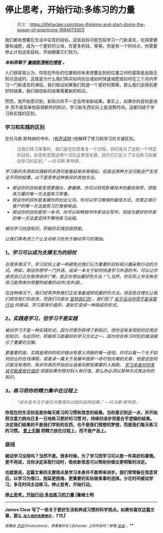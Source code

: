 # 停止思考，开始行动:多练习的力量

> 原文：<https://lifehacker.com/stop-thinking-and-start-doing-the-power-of-practicing-1694073303>

我们都有想要在生活中实现的目标。这些目标可能包括学习一门新语言，吃得更健康和减肥，成为一个更好的父母，存更多的钱，等等。但是有一个时间点，你需要停止计划这些目标，开始朝着它们努力。



***本帖原载于*** [***詹姆斯清晰的博客***](http://jamesclear.com/learning-vs-practicing) ***。***

人们很容易认为，你现在所处的位置和你未来想要达到的位置之间的差距是由缺乏知识造成的。这就是为什么我们购买如何创业或如何快速减肥或如何在三个月内学习一门新语言的课程。我们假设如果我们知道一个更好的策略，那么我们会得到更好的结果。我们相信新的结果需要新的知识。

然而，我开始意识到，新知识并不一定会带来新结果。事实上，如果你的目标是进步 而不是简单地获得额外的知识，学习新东西实际上是浪费时间。这都归结于学习和实践的区别。

### **学习和实践的区别**

在托马斯·斯特纳的书中，([有声读物](http://jamesclear.com/audiobook/the-practicing-mind) )他解释了练习和学习的关键区别。

> 当我们练习某事时，我们是在刻意重复一个过程，目的是为了达到一个特定的目标。刻意和意图这两个词在这里很关键，因为它们定义了主动练习和被动学习的区别。”
> *—托马斯·斯特恩，*[](http://jamesclear.com/book/the-practicing-mind)

*学习新的东西和实践新的东西可能看起来非常相似，但是这两种方法可能会产生完全不同的结果。以下是思考这种差异的其他方法。*

*   *假设你的目标是变得更强壮、更健康。你可以研究卧推技术的最佳指导，但锻炼力量的唯一方法是练习举重。*
*   *假设你的目标是发展你的创业公司。你可以学习推销的最佳方式，但真正吸引客户的唯一方法是练习打推销电话。*
*   *假设你的目标是写一本书。你可以和畅销书作家谈论写作，但成为更好的作家的唯一方法是坚持不懈地练习出版。*

*被动学习创造知识。积极的实践创造技能。*

*让我们再考虑三个让主动练习优先于被动学习的理由。*

### ***1。学习可以成为支撑无为的拐杖***

*在很多情况下，学习实际上是一种避免对我们认为重要的目标和兴趣采取行动的方式。例如，假设你想学一门外语。阅读一本关于如何快速学习外语的书，可以让你感觉自己正在取得进步(“嘿，我正在想出最好的方法！”).当然，你实际上并没有在练习能带来你想要的结果的动作(说外语)。*

*在这种情况下，我们经常声称我们正在准备或研究最好的方法，但这些合理化让我们感觉我们在前进，而我们只是在 [旋转我们的](https://lifehacker.com/how-to-get-over-the-i-suck-barrier-when-learning-a-ne-5914207) 。我们犯了 [处于运动中而不是采取行动](http://jamesclear.com/taking-action) 的错误。学习是有价值的，直到它变成一种拖延的形式。* 

### ***2。实践是学习，但学习不是实践***

*被动学习不是一种实践形式，因为尽管你获得了新知识，但你没有发现如何应用这些知识。与此同时，积极练习是最好的学习方式之一，因为你在练习时犯的错误揭示了重要的见解。*

*更重要的是，实践是用你的知识做出有意义贡献的唯一途径。你可以看一个关于如何创业的在线课程，或者读一篇关于发展中国家一场可怕灾难的文章，但是这些知识是没有用的，除非你真的开始创业或者向那些需要的人捐款。 [学习本身对你来说可能是有价值的](https://lifehacker.com/the-science-of-practice-what-happens-when-you-learn-a-510255025) 但是如果你想对别人有价值，那么你必须以某种方式表达你的知识。*

### ***3。练习将你的精力集中在过程上***

> *“进步是专注于做任何事情的过程的自然结果。”
> *—托马斯·斯特恩，*[](http://jamesclear.com/book/the-practicing-mind)*

**你现在的生活状态是你每天练习的习惯和信念的结果。当你意识到这一点，并开始将注意力转向日复一日地练习更好的习惯 时，持续的进步将是合乎逻辑的结果。决定我们结果的不是我们学到的东西，也不是我们预想的梦想，而是我们每天练习的习惯。 [爱上无聊](http://jamesclear.com/stay-focused) 把精力放在过程上，而不是产品上。**

### ****底线****

**被动学习没用吗？当然不是。很多时候，为了学习而学习可以是一件美好的事情。更不用说，当你决定采取行动时，吸收新信息可以帮助你做出更明智的决定。**

**也就是说，这篇文章的主要观点是学习本身并不能带来进步。我们常常躲在信息背后，以学习为借口，拖延更困难、更重要的实际做某事的选择。少花时间被动学习，多花时间主动练习。停止思考，开始行动。**

**[停止思考，开始行动:多加练习的力量](http://jamesclear.com/learning-vs-practicing) |詹姆士明** 

* * *

**James Clear 写了一些关于更好生活和养成习惯的科学观点。如果你喜欢这篇文章，那么 [*<small>加入他的免费简讯</small>*](http://jamesclear.com/newsletter) *<small>。</small>T15】***

***<small>图像由</small>* [*<small>手绘</small>*](http://www.shutterstock.com/pic-255268042/stock-vector-father-teaches-son-to-ride-a-bike-kid-learns-to-ride-bicycle-vector-illustration.html?src=mP4XL-3tUePXKZ4k8n7Kcg-1-0)*<small>(Shutterstock)。想看看你在 Lifehacker 上的作品吗？邮箱</small>* [*<small>安迪</small>*](mailto:andy@lifehacker.com) *<small>。</small>***
